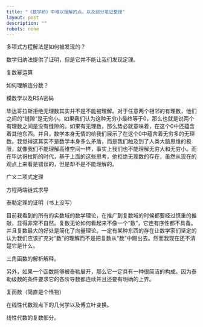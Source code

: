```yaml
---
title: "《数学桥》中难以理解的点，以及部分笔记整理"
layout: post
description: ""
robots: none
---
```


多项式方程解法是如何被发现的？

数学归纳法提供了证明，但是它并不能让我们发现定理。

复数幂运算

如何理解连分数？

模数学以及RSA密码

毕达哥拉斯拒绝无理数其实并不是不能被理解。对于任意两个相邻的有理数，他们之间的“缝隙”是无穷小。如果我们认为这种无穷小最终等于0，那么也就是说两个有理数之间是没有缝隙的。如果有无理数，那么势必就意味着，在这个0中还蕴含着其他东西。并且，数学本身无情的给我们展示了在这个0中蕴含着无穷多的无理数。我觉得这其实不是数学本身多么矛盾，而是我们触及到了人类大脑思维的极限，就像我们不能理解高维空间一样，事实上我们也不能理解无穷大和无穷小。而在毕达哥拉斯的时代，基于上面的这些思考，他拒绝无理数的存在，虽然从现在的观点上来看是错误的，但是却不是不能理解的。

广义二项式定理

方程两端链式求导

泰勒定理的证明（书上没写）

目前我看到的所有的实数域的数学理论，在推广到复数域的时候都要经过慎重的推敲，显得非常不自然。复数无论如何看起来不像一个“数”，它连有序性都不具备。并且复数最大的好处是简化了向量理论。一定有某种东西的存在让数学家们坚定的认为我们应该扩充对“数”的理解而不是把复数从“数”中踢出去。然而我现在还不清楚它是什么。

三角函数的解析解释。

另外，如果一个函数能够被泰勒展开，那么它一定具有一种很简洁的构成。因为泰勒级数的条件要求它的各阶导数都连续并且还要有明确的上界。

复函数（简直是个怪物）

在线性代数观点下的几何学以及傅立叶变换。

线性代数的复数部分。